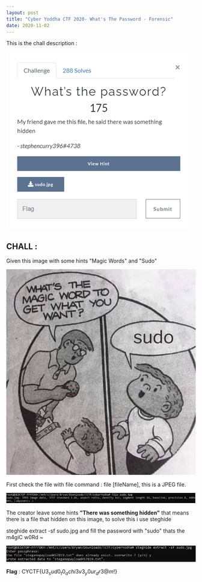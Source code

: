 ```yaml
---
layout: post
title: "Cyber Yoddha CTF 2020- What's The Password - Forensic"
date: 2020-11-02
---
```

This is the chall description :

![](/image/cyberYoddha/wtp/wtp.PNG)

## CHALL :
Given this image with some hints "Magic Words" and "Sudo"

![](/image/cyberYoddha/wtp/sudo.jpg)

First check the file with file command : file [fileName], this is a JPEG file. 

![](/image/cyberYoddha/wtp/fileSudo.PNG)

The creator leave some hints **"There was something hidden"** that means there is a file that hidden on this image, to solve this i use steghide

steghide extract -sf sudo.jpg and fill the password with "sudo" thats the m4giC w0Rd ~

![](/image/cyberYoddha/wtp/steghideSudo.PNG)

**Flag** : CYCTF{U$3_sud0_t0_achi3v3_y0ur_dr3@m$!}
